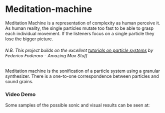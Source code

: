 # Meditation-machine

Meditation Machine is a representation of complexity as human perceive it. As human reality, the single particles mutate too fast to be able to grasp each individual movement. If the listeners focus on a single particle they lose the bigger picture. 

###### N.B. This project builds on the excellent [tutorials on particle systems](https://www.youtube.com/watch?v=jm34IcOOB40&list=PLRc5WfOZXC4kLfuYI5_xtb6-xBF78Z4fv&index=15) by Federico Foderaro - Amazing Max Stuff

Meditation machine is the sonification of a particle system using a granular synthesizer.
There is a one-to-one correspondence between particles and sound grains.

### Video Demo

Some samples of the possible sonic and visual results can be seen at:


